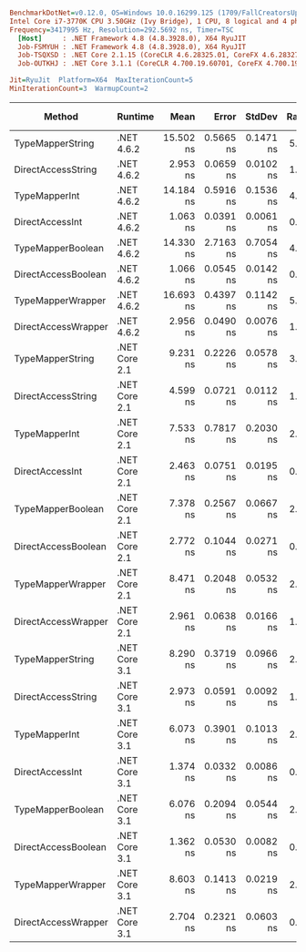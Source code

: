 ``` ini

BenchmarkDotNet=v0.12.0, OS=Windows 10.0.16299.125 (1709/FallCreatorsUpdate/Redstone3)
Intel Core i7-3770K CPU 3.50GHz (Ivy Bridge), 1 CPU, 8 logical and 4 physical cores
Frequency=3417995 Hz, Resolution=292.5692 ns, Timer=TSC
  [Host]     : .NET Framework 4.8 (4.8.3928.0), X64 RyuJIT
  Job-FSMYUH : .NET Framework 4.8 (4.8.3928.0), X64 RyuJIT
  Job-TSQXSD : .NET Core 2.1.15 (CoreCLR 4.6.28325.01, CoreFX 4.6.28327.02), X64 RyuJIT
  Job-OUTKHJ : .NET Core 3.1.1 (CoreCLR 4.700.19.60701, CoreFX 4.700.19.60801), X64 RyuJIT

Jit=RyuJit  Platform=X64  MaxIterationCount=5  
MinIterationCount=3  WarmupCount=2  

```
|              Method |       Runtime |      Mean |     Error |    StdDev | Ratio | RatioSD | Gen 0 | Gen 1 | Gen 2 | Allocated |
|-------------------- |-------------- |----------:|----------:|----------:|------:|--------:|------:|------:|------:|----------:|
|    TypeMapperString |    .NET 4.6.2 | 15.502 ns | 0.5665 ns | 0.1471 ns |  5.26 |    0.06 |     - |     - |     - |         - |
|  DirectAccessString |    .NET 4.6.2 |  2.953 ns | 0.0659 ns | 0.0102 ns |  1.00 |    0.00 |     - |     - |     - |         - |
|       TypeMapperInt |    .NET 4.6.2 | 14.184 ns | 0.5916 ns | 0.1536 ns |  4.81 |    0.05 |     - |     - |     - |         - |
|     DirectAccessInt |    .NET 4.6.2 |  1.063 ns | 0.0391 ns | 0.0061 ns |  0.36 |    0.00 |     - |     - |     - |         - |
|   TypeMapperBoolean |    .NET 4.6.2 | 14.330 ns | 2.7163 ns | 0.7054 ns |  4.75 |    0.04 |     - |     - |     - |         - |
| DirectAccessBoolean |    .NET 4.6.2 |  1.066 ns | 0.0545 ns | 0.0142 ns |  0.36 |    0.00 |     - |     - |     - |         - |
|   TypeMapperWrapper |    .NET 4.6.2 | 16.693 ns | 0.4397 ns | 0.1142 ns |  5.64 |    0.06 |     - |     - |     - |         - |
| DirectAccessWrapper |    .NET 4.6.2 |  2.956 ns | 0.0490 ns | 0.0076 ns |  1.00 |    0.00 |     - |     - |     - |         - |
|    TypeMapperString | .NET Core 2.1 |  9.231 ns | 0.2226 ns | 0.0578 ns |  3.13 |    0.02 |     - |     - |     - |         - |
|  DirectAccessString | .NET Core 2.1 |  4.599 ns | 0.0721 ns | 0.0112 ns |  1.56 |    0.01 |     - |     - |     - |         - |
|       TypeMapperInt | .NET Core 2.1 |  7.533 ns | 0.7817 ns | 0.2030 ns |  2.57 |    0.05 |     - |     - |     - |         - |
|     DirectAccessInt | .NET Core 2.1 |  2.463 ns | 0.0751 ns | 0.0195 ns |  0.83 |    0.01 |     - |     - |     - |         - |
|   TypeMapperBoolean | .NET Core 2.1 |  7.378 ns | 0.2567 ns | 0.0667 ns |  2.50 |    0.02 |     - |     - |     - |         - |
| DirectAccessBoolean | .NET Core 2.1 |  2.772 ns | 0.1044 ns | 0.0271 ns |  0.94 |    0.01 |     - |     - |     - |         - |
|   TypeMapperWrapper | .NET Core 2.1 |  8.471 ns | 0.2048 ns | 0.0532 ns |  2.87 |    0.03 |     - |     - |     - |         - |
| DirectAccessWrapper | .NET Core 2.1 |  2.961 ns | 0.0638 ns | 0.0166 ns |  1.00 |    0.01 |     - |     - |     - |         - |
|    TypeMapperString | .NET Core 3.1 |  8.290 ns | 0.3719 ns | 0.0966 ns |  2.80 |    0.04 |     - |     - |     - |         - |
|  DirectAccessString | .NET Core 3.1 |  2.973 ns | 0.0591 ns | 0.0092 ns |  1.01 |    0.00 |     - |     - |     - |         - |
|       TypeMapperInt | .NET Core 3.1 |  6.073 ns | 0.3901 ns | 0.1013 ns |  2.05 |    0.04 |     - |     - |     - |         - |
|     DirectAccessInt | .NET Core 3.1 |  1.374 ns | 0.0332 ns | 0.0086 ns |  0.46 |    0.00 |     - |     - |     - |         - |
|   TypeMapperBoolean | .NET Core 3.1 |  6.076 ns | 0.2094 ns | 0.0544 ns |  2.06 |    0.02 |     - |     - |     - |         - |
| DirectAccessBoolean | .NET Core 3.1 |  1.362 ns | 0.0530 ns | 0.0082 ns |  0.46 |    0.00 |     - |     - |     - |         - |
|   TypeMapperWrapper | .NET Core 3.1 |  8.603 ns | 0.1413 ns | 0.0219 ns |  2.91 |    0.01 |     - |     - |     - |         - |
| DirectAccessWrapper | .NET Core 3.1 |  2.704 ns | 0.2321 ns | 0.0603 ns |  0.92 |    0.02 |     - |     - |     - |         - |
